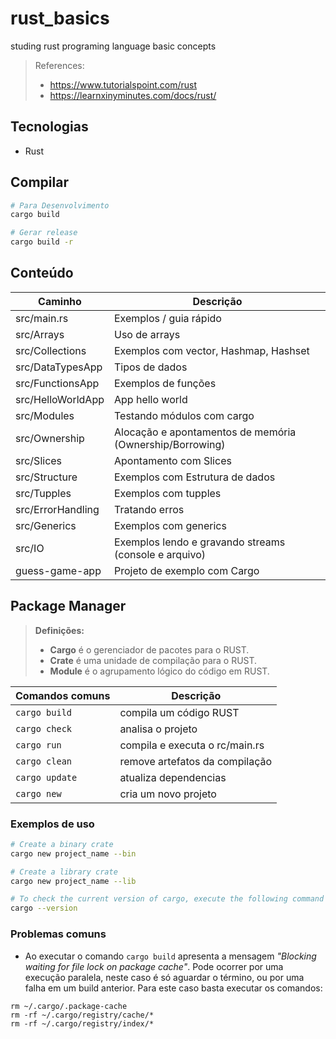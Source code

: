 # rust_basics
studing rust programing language basic concepts

> References: 
> - https://www.tutorialspoint.com/rust
> - https://learnxinyminutes.com/docs/rust/

## Tecnologias
- Rust

## Compilar
``` bash
# Para Desenvolvimento
cargo build

# Gerar release
cargo build -r
```

## Conteúdo
| Caminho             | Descrição                                                |
|---------------------|----------------------------------------------------------|
| src/main.rs         | Exemplos / guia rápido                                   |
| src/Arrays          | Uso de arrays                                            |
| src/Collections     | Exemplos com vector, Hashmap, Hashset                    |
| src/DataTypesApp    | Tipos de dados                                           |
| src/FunctionsApp    | Exemplos de funções                                      |
| src/HelloWorldApp   | App hello world                                          |
| src/Modules         | Testando módulos com cargo                               |
| src/Ownership       | Alocação e apontamentos de memória (Ownership/Borrowing) |
| src/Slices          | Apontamento com Slices                                   |
| src/Structure       | Exemplos com Estrutura de dados                          |
| src/Tupples         | Exemplos com tupples                                     |
| src/ErrorHandling   | Tratando erros                                           |
| src/Generics        | Exemplos com generics                                    |
| src/IO              | Exemplos lendo e gravando streams (console e arquivo)    |
| guess-game-app      | Projeto de exemplo com Cargo                             |

## Package Manager

> **Definições:**
> - **Cargo** é o gerenciador de pacotes para o RUST.
> - **Crate** é uma unidade de compilação para o RUST.
> - **Module** é o agrupamento lógico do código em RUST.

| **Comandos comuns** | Descrição                      |
|---------------------|--------------------------------|
| `cargo build`       | compila um código RUST         |
| `cargo check`       | analisa o projeto              |
| `cargo run`         | compila e executa o rc/main.rs |
| `cargo clean`       | remove artefatos da compilação |
| `cargo update`      | atualiza dependencias          |
| `cargo new`         | cria um novo projeto           |

### Exemplos de uso
``` bash
# Create a binary crate
cargo new project_name --bin

# Create a library crate
cargo new project_name --lib

# To check the current version of cargo, execute the following command −
cargo --version
```

### Problemas comuns

- Ao executar o comando `cargo build` apresenta a mensagem *"Blocking waiting for file lock on package cache"*. Pode ocorrer por uma execução paralela, neste caso é só aguardar o término, ou por uma falha em um build anterior. Para este caso basta executar os comandos:
```
rm ~/.cargo/.package-cache
rm -rf ~/.cargo/registry/cache/*
rm -rf ~/.cargo/registry/index/*
```
